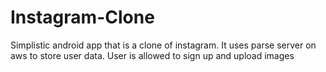 # Instagram-Clone
Simplistic android app that is a clone of instagram. It uses parse server on aws to store user data. User is allowed to sign up and upload images
